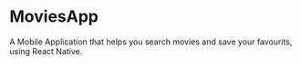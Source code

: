 # MoviesApp

A Mobile Application that helps you search movies and save your favourits, using React Native.

